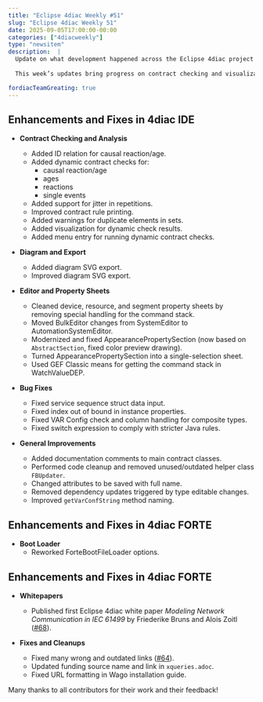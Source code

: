 ```yaml
---
title: "Eclipse 4diac Weekly #51"
slug: "Eclipse 4diac Weekly 51"
date: 2025-09-05T17:00:00-00:00
categories: ["4diacweekly"]
type: "newsitem"
description:  |
  Update on what development happened across the Eclipse 4diac project in the week from August 29 to September 05, 2025.
  
  This week’s updates bring progress on contract checking and visualization in 4diac IDE, refinements in the property sheets and editors, a cleanup in 4diac FORTE, and new content and fixes in the documentation.

fordiacTeamGreating: true
---
```



## Enhancements and Fixes in 4diac IDE

- **Contract Checking and Analysis**
  - Added ID relation for causal reaction/age.
  - Added dynamic contract checks for:
    - causal reaction/age
    - ages
    - reactions
    - single events
  - Added support for jitter in repetitions.
  - Improved contract rule printing.
  - Added warnings for duplicate elements in sets.
  - Added visualization for dynamic check results.
  - Added menu entry for running dynamic contract checks.

- **Diagram and Export**
  - Added diagram SVG export.
  - Improved diagram SVG export.

- **Editor and Property Sheets**
  - Cleaned device, resource, and segment property sheets by removing special handling for the command stack.
  - Moved BulkEditor changes from SystemEditor to AutomationSystemEditor.
  - Modernized and fixed AppearancePropertySection (now based on `AbstractSection`, fixed color preview drawing).
  - Turned AppearancePropertySection into a single-selection sheet.
  - Used GEF Classic means for getting the command stack in WatchValueDEP.

- **Bug Fixes**
  - Fixed service sequence struct data input.
  - Fixed index out of bound in instance properties.
  - Fixed VAR Config check and column handling for composite types.
  - Fixed switch expression to comply with stricter Java rules.

- **General Improvements**
  - Added documentation comments to main contract classes.
  - Performed code cleanup and removed unused/outdated helper class `FBUpdater`.
  - Changed attributes to be saved with full name.
  - Removed dependency updates triggered by type editable changes.
  - Improved `getVarConfString` method naming.


## Enhancements and Fixes in 4diac FORTE

- **Boot Loader**
  - Reworked ForteBootFileLoader options.


## Enhancements and Fixes in 4diac FORTE

- **Whitepapers**
  - Published first Eclipse 4diac white paper *Modeling Network Communication in IEC 61499* by Friederike Bruns and Alois Zoitl ([#68](https://github.com/eclipse-4diac/4diac-documentation/issues/68)).

- **Fixes and Cleanups**
  - Fixed many wrong and outdated links ([#64](https://github.com/eclipse-4diac/4diac-documentation/issues/64)).
  - Updated funding source name and link in `xqueries.adoc`.
  - Fixed URL formatting in Wago installation guide.



Many thanks to all contributors for their work and their feedback!
